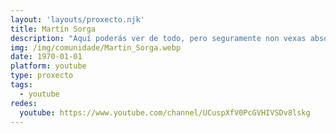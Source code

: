 ```yaml
---
layout: 'layouts/proxecto.njk'
title: Martín Sorga
description: "Aquí poderás ver de todo, pero seguramente non vexas absolutamente nada. Aínda así, nas listas de reprodución tes dispoñible o podcast no que participo\U0001F399️\U0001F4FB (algo é algo)"
img: /img/comunidade/Martin_Sorga.webp
date: 1970-01-01
platform: youtube
type: proxecto
tags:
  - youtube
redes:
  youtube: https://www.youtube.com/channel/UCuspXfV0PcGVHIVSDv8lskg
---
```

